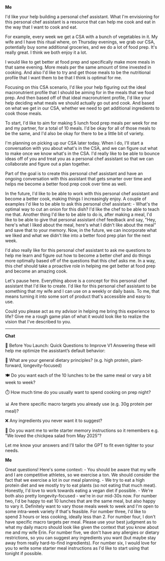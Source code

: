**Me**

I'd like your help building a personal chef assistant. What I'm envisioning for this personal chef assistant is a resource that can help me cook and eat in the way that I want to cook and eat.

For example, every week we get a CSA with a bunch of vegetables in it. My wife and I have this ritual where, on Thursday evenings, we grab our CSA, potentially buy some additional groceries, and we do a lot of food prep. It's really great. I think we both enjoy it a lot.

I would like to get better at food prep and specifically make more meals in that same evening. More meals per the same amount of time invested in cooking. And also I'd like to try and get those meals to be the nutritional profile that I want them to be that I think is optimal for me.

Focusing on this CSA scenario, I'd like your help figuring out the ideal macronutrient profile that I should be aiming for in the meals that we food prep. And then based off of that ideal macronutrient profile, I'd like your help deciding what meals we should actually go out and cook. And based on what we get in our CSA, whether we need to get additional ingredients to cook those meals.

To start, I'd like to aim for making 5 lunch food prep meals per week for me and my partner, for a total of 10 meals. I'd be okay for all of those meals to be the same, and I'd also be okay for there to be a little bit of variety.

I'm planning on picking up our CSA later today. When I do, I'll start a conversation with you about what's in the CSA, and we can figure out what to make once we know what's in the CSA. I'd really like to be able to bounce ideas off of you and treat you as a personal chef assistant so that we can collaborate and figure out a plan together.

Part of the goal is to create this personal chef assistant and have an ongoing conversation with this assistant that gets smarter over time and helps me become a better food prep cook over time as well.

In the future, I'd like to be able to work with this personal chef assistant and become a better cook, making things I increasingly enjoy. A couple of examples I'd like to be able to ask this personal chef assistant: - What's the optimal way to cut an onion for this dish? I'd like the chef to be able to teach me that. Another thing I'd like to be able to do is, after making a meal, I'd like to be able to give that personal assistant chef feedback and say, "Hey, here's what I liked about the meal, here's what I didn't like about the meal" and save that to your memory. Now, in the future, we can incorporate what we liked and what we didn't like into a better food prep plan for the next week.

I'd also really like for this personal chef assistant to ask me questions to help me learn and figure out how to become a better chef and do things more optimally based off of the questions that this chef asks me. In a way, this chef should take a proactive role in helping me get better at food prep and become an amazing cook.

Let's pause here. Everything above is a concept for this personal chef assistant that I'd like to create. I'd like for this personal chef assistant to be something that my wife and I can use on a weekly or daily basis. To me, that means turning it into some sort of product that's accessible and easy to use.

Could you please act as my advisor in helping me bring this experience to life? Give me a rough game plan of what it would look like to realize the vision that I've described to you.

---

**Chat**

👋 Before You Launch: Quick Questions to Improve V1
Answering these will help me optimize the assistant’s default behavior:

🥦 What are your general dietary principles? (e.g. high protein, plant-forward, longevity-focused)

🍽️ Do you want each of the 10 lunches to be the same meal or vary a bit week to week?

⏱️ How much time do you usually want to spend cooking on prep night?

📊 Are there specific macro targets you already use (e.g. 30g protein per meal)?

❌ Any ingredients you never want it to suggest?

🧠 Do you want me to write starter memory instructions so it remembers e.g. “We loved the chickpea salad from May 2025”?

Let me know your answers and I’ll tailor the GPT to fit even tighter to your needs.

**Me**

Great questions! Here's some context: - You should be aware that my wife and I are competitive athletes, so we exercise a ton. We should consider the fact that we exercise a lot in our meal planning. - We try to eat a high protein diet and we mostly try to eat plants (so not eating that much meat). Honestly, I'd love to work towards eating a vegan diet if possible. - We're both also pretty longevity-focused - we're in our mid-30s now. For number two, I'd be happy to eat 10 lunches that are the same meal, but also happy to vary it. Definitely want to vary those meals week to week and I'm open to some intra-week variety if that's feasible. For number three, I'd like to spend 3 hours or less cooking, ideally less than 2. For number four, I don't have specific macro targets per meal. Please use your best judgment as to what my daily macro should look like given the context that you know about me and my wife Erin. For number five, we don't have any allergies or dietary restrictions, so you can suggest any ingredients you want (but maybe stay away from really hard-to-find ingredients). For number six, I would love for you to write some starter meal instructions as I'd like to start using that tonight if possible.
